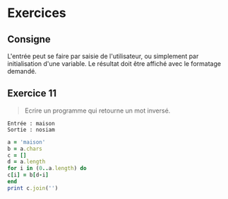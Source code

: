 # Exercices
## Consigne
L'entrée peut se faire par saisie de l'utilisateur, ou simplement par initialisation d'une variable. Le résultat doit être affiché avec le formatage demandé.

## Exercice 11
>Ecrire un programme qui retourne un mot inversé.
```
Entrée : maison
Sortie : nosiam
```

```Ruby
a = 'maison'
b = a.chars
c = []
d = a.length
for i in (0..a.length) do
c[i] = b[d-i]   
end
print c.join('')
```
